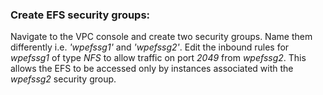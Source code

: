 ﻿### Create EFS security groups:

Navigate to the VPC console and create two security groups. Name them differently i.e. *'wpefssg1'* and *'wpefssg2'*. Edit the inbound rules for *wpefssg1* of type *NFS* to allow traffic on port *2049* from *wpefssg2*. This allows the EFS to be accessed only by instances associated with the *wpefssg2* security group.

